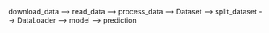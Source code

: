 download_data --> read_data --> process_data --> Dataset --> split_dataset --> DataLoader --> model --> prediction